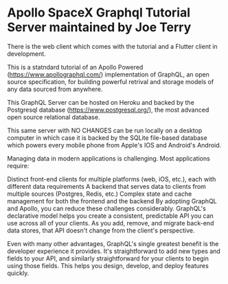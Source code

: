 # Apollo SpaceX Graphql Tutorial Server maintained by Joe Terry

There is the web client which comes with the tutorial and a Flutter client in development.

This is a statndard tutorial of an Apollo Powered (https://www.apollographql.com/) implementation of GraphQL, an open source specification, for building powerful retrival and storage models of any data sourced from anywhere.

This GraphQL Server can be hosted on Heroku and backed by the Postgresql database (https://www.postgresql.org/), the most advanced open source relational database.

This same server with NO CHANGES can be run locally on a desktop computer in which case it is backed by the SQLite file-based database which powers every mobile phone from Apple's IOS and Android's Android.

Managing data in modern applications is challenging. Most applications require:

Distinct front-end clients for multiple platforms (web, iOS, etc.), each with different data requirements
A backend that serves data to clients from multiple sources (Postgres, Redis, etc.)
Complex state and cache management for both the frontend and the backend
By adopting GraphQL and Apollo, you can reduce these challenges considerably. GraphQL's declarative model helps you create a consistent, predictable API you can use across all of your clients. As you add, remove, and migrate back-end data stores, that API doesn't change from the client's perspective.

Even with many other advantages, GraphQL's single greatest benefit is the developer experience it provides. It's straightforward to add new types and fields to your API, and similarly straightforward for your clients to begin using those fields. This helps you design, develop, and deploy features quickly.
